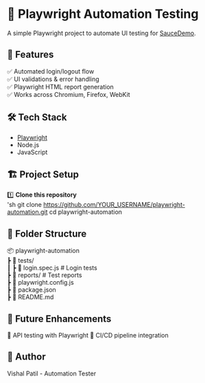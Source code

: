 # 🚀 Playwright Automation Testing  

A simple Playwright project to automate UI testing for [SauceDemo](https://www.saucedemo.com/).  

## 📌 Features  
✅ Automated login/logout flow  
✅ UI validations & error handling  
✅ Playwright HTML report generation  
✅ Works across Chromium, Firefox, WebKit  

## 🛠 Tech Stack  
- [Playwright](https://playwright.dev/)  
- Node.js  
- JavaScript  

## 🏗 Project Setup  

1️⃣ **Clone this repository**  
'sh
git clone https://github.com/YOUR_USERNAME/playwright-automation.git
cd playwright-automation

## 📂 Folder Structure

📦 playwright-automation  
 ┣ 📂 tests/  
 ┃ ┣ 📜 login.spec.js  # Login tests  
 ┣ 📂 reports/         # Test reports  
 ┣ 📜 playwright.config.js  
 ┣ 📜 package.json  
 ┣ 📜 README.md

## 📌 Future Enhancements
🔹 API testing with Playwright
🔹 CI/CD pipeline integration

## 📝 Author
Vishal Patil - Automation Tester
